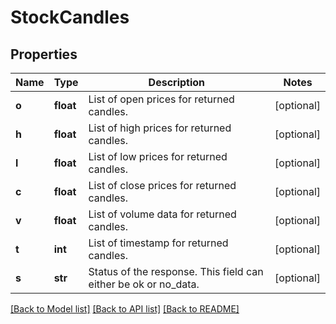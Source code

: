 # StockCandles

## Properties
Name | Type | Description | Notes
------------ | ------------- | ------------- | -------------
**o** | **float** | List of open prices for returned candles. | [optional] 
**h** | **float** | List of high prices for returned candles. | [optional] 
**l** | **float** | List of low prices for returned candles. | [optional] 
**c** | **float** | List of close prices for returned candles. | [optional] 
**v** | **float** | List of volume data for returned candles. | [optional] 
**t** | **int** | List of timestamp for returned candles. | [optional] 
**s** | **str** | Status of the response. This field can either be ok or no_data. | [optional] 

[[Back to Model list]](../README.md#documentation-for-models) [[Back to API list]](../README.md#documentation-for-api-endpoints) [[Back to README]](../README.md)


